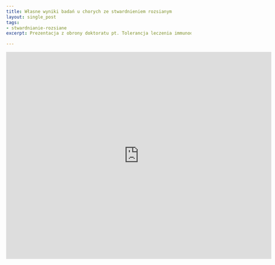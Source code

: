 ```yaml
---
title: Własne wyniki badań u chorych ze stwardnieniem rozsianym
layout: single_post
tags:
- stwardnianie-rozsiane
excerpt: Prezentacja z obrony doktoratu pt. Tolerancja leczenia immunodulacyjnego i immunosupresyjnego w ocenie klinicznej i hematologicznej.

---
```



<center>
    <iframe src='https://onedrive.live.com/embed?cid=822BD344519F07B3&resid=822BD344519F07B3%21114&authkey=AFrcfo6cC4QHx3Q&em=2&wdAr=1.3333333333333333' width='722px' height='565px' frameborder='0'>To jest osadzony dokument pakietu <a target='_blank' href='http://office.com'>Microsoft Office</a> obsługiwany przez aplikację <a target='_blank' href='http://office.com/webapps'>Office Online</a>.</iframe>
</center>

